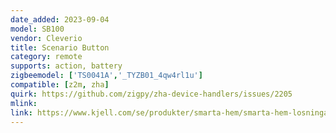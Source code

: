 ```yaml
---
date_added: 2023-09-04
model: SB100
vendor: Cleverio
title: Scenario Button
category: remote
supports: action, battery
zigbeemodel: ['TS0041A','_TYZB01_4qw4rl1u']
compatible: [z2m, zha]
quirk: https://github.com/zigpy/zha-device-handlers/issues/2205
mlink: 
link: https://www.kjell.com/se/produkter/smarta-hem/smarta-hem-losningar/cleverio-smarta-hem/cleverio-multifunktionsknapp-med-zigbee-3.0-p51830
---
```


